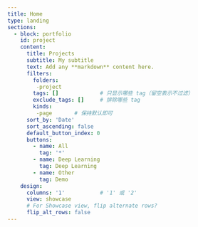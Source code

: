 ```yaml
---
title: Home
type: landing
sections:
  - block: portfolio
    id: project
    content:
      title: Projects
      subtitle: My subtitle
      text: Add any **markdown** content here.
      filters:
        folders: 
         -project
        tags: []             # 只显示哪些 tag（留空表示不过滤）
        exclude_tags: []     # 排除哪些 tag
        kinds: 
         -page       # 保持默认即可
      sort_by: 'Date'
      sort_ascending: false
      default_button_index: 0
      buttons:
        - name: All
          tag: '*'
        - name: Deep Learning
          tag: Deep Learning
        - name: Other
          tag: Demo
    design:
      columns: '1'           # '1' 或 '2'
      view: showcase
      # For Showcase view, flip alternate rows?
      flip_alt_rows: false
---
```

